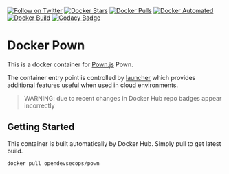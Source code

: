 [![Follow on Twitter](https://img.shields.io/twitter/follow/opendevsecops.svg?logo=twitter)](https://twitter.com/opendevsecops)
[![Docker Stars](https://img.shields.io/docker/stars/opendevsecops/pown.svg)](https://hub.docker.com/r/opendevsecops/pown/)
[![Docker Pulls](https://img.shields.io/docker/pulls/opendevsecops/pown.svg)](https://hub.docker.com/r/opendevsecops/pown/)
[![Docker Automated](https://img.shields.io/docker/automated/opendevsecops/pown.svg)](https://hub.docker.com/r/opendevsecops/pown/)
[![Docker Build](https://img.shields.io/docker/build/opendevsecops/pown.svg)](https://hub.docker.com/r/opendevsecops/pown/)
[![Codacy Badge](https://api.codacy.com/project/badge/Grade/7b65378fd45d4e96960a1b8fe6c5b08f)](https://www.codacy.com/app/OpenDevSecOps/docker-pown?utm_source=github.com&amp;utm_medium=referral&amp;utm_content=opendevsecops/docker-pown&amp;utm_campaign=Badge_Grade)

# Docker Pown

This is a docker container for [Pown.js](https://pownjs.com/) Pown.

The container entry point is controlled by [launcher](https://github.com/opendevsecops/go-launcher) which provides additional features useful when used in cloud environments.

> WARNING: due to recent changes in Docker Hub repo badges appear incorrectly

## Getting Started

This container is built automatically by Docker Hub. Simply pull to get latest build.

```sh
docker pull opendevsecops/pown
```
